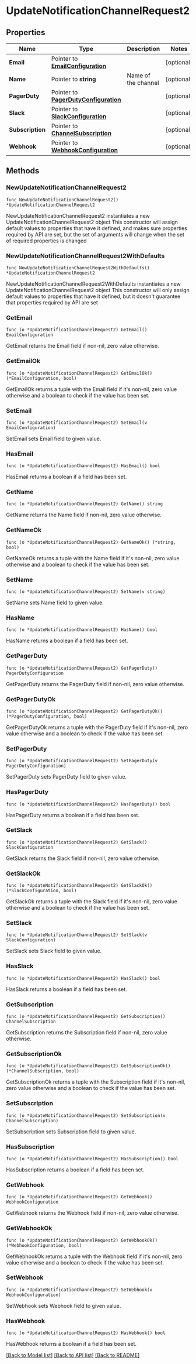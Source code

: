 # UpdateNotificationChannelRequest2

## Properties

Name | Type | Description | Notes
------------ | ------------- | ------------- | -------------
**Email** | Pointer to [**EmailConfiguration**](EmailConfiguration.md) |  | [optional] 
**Name** | Pointer to **string** | Name of the channel | [optional] 
**PagerDuty** | Pointer to [**PagerDutyConfiguration**](PagerDutyConfiguration.md) |  | [optional] 
**Slack** | Pointer to [**SlackConfiguration**](SlackConfiguration.md) |  | [optional] 
**Subscription** | Pointer to [**ChannelSubscription**](ChannelSubscription.md) |  | [optional] 
**Webhook** | Pointer to [**WebhookConfiguration**](WebhookConfiguration.md) |  | [optional] 

## Methods

### NewUpdateNotificationChannelRequest2

`func NewUpdateNotificationChannelRequest2() *UpdateNotificationChannelRequest2`

NewUpdateNotificationChannelRequest2 instantiates a new UpdateNotificationChannelRequest2 object
This constructor will assign default values to properties that have it defined,
and makes sure properties required by API are set, but the set of arguments
will change when the set of required properties is changed

### NewUpdateNotificationChannelRequest2WithDefaults

`func NewUpdateNotificationChannelRequest2WithDefaults() *UpdateNotificationChannelRequest2`

NewUpdateNotificationChannelRequest2WithDefaults instantiates a new UpdateNotificationChannelRequest2 object
This constructor will only assign default values to properties that have it defined,
but it doesn't guarantee that properties required by API are set

### GetEmail

`func (o *UpdateNotificationChannelRequest2) GetEmail() EmailConfiguration`

GetEmail returns the Email field if non-nil, zero value otherwise.

### GetEmailOk

`func (o *UpdateNotificationChannelRequest2) GetEmailOk() (*EmailConfiguration, bool)`

GetEmailOk returns a tuple with the Email field if it's non-nil, zero value otherwise
and a boolean to check if the value has been set.

### SetEmail

`func (o *UpdateNotificationChannelRequest2) SetEmail(v EmailConfiguration)`

SetEmail sets Email field to given value.

### HasEmail

`func (o *UpdateNotificationChannelRequest2) HasEmail() bool`

HasEmail returns a boolean if a field has been set.

### GetName

`func (o *UpdateNotificationChannelRequest2) GetName() string`

GetName returns the Name field if non-nil, zero value otherwise.

### GetNameOk

`func (o *UpdateNotificationChannelRequest2) GetNameOk() (*string, bool)`

GetNameOk returns a tuple with the Name field if it's non-nil, zero value otherwise
and a boolean to check if the value has been set.

### SetName

`func (o *UpdateNotificationChannelRequest2) SetName(v string)`

SetName sets Name field to given value.

### HasName

`func (o *UpdateNotificationChannelRequest2) HasName() bool`

HasName returns a boolean if a field has been set.

### GetPagerDuty

`func (o *UpdateNotificationChannelRequest2) GetPagerDuty() PagerDutyConfiguration`

GetPagerDuty returns the PagerDuty field if non-nil, zero value otherwise.

### GetPagerDutyOk

`func (o *UpdateNotificationChannelRequest2) GetPagerDutyOk() (*PagerDutyConfiguration, bool)`

GetPagerDutyOk returns a tuple with the PagerDuty field if it's non-nil, zero value otherwise
and a boolean to check if the value has been set.

### SetPagerDuty

`func (o *UpdateNotificationChannelRequest2) SetPagerDuty(v PagerDutyConfiguration)`

SetPagerDuty sets PagerDuty field to given value.

### HasPagerDuty

`func (o *UpdateNotificationChannelRequest2) HasPagerDuty() bool`

HasPagerDuty returns a boolean if a field has been set.

### GetSlack

`func (o *UpdateNotificationChannelRequest2) GetSlack() SlackConfiguration`

GetSlack returns the Slack field if non-nil, zero value otherwise.

### GetSlackOk

`func (o *UpdateNotificationChannelRequest2) GetSlackOk() (*SlackConfiguration, bool)`

GetSlackOk returns a tuple with the Slack field if it's non-nil, zero value otherwise
and a boolean to check if the value has been set.

### SetSlack

`func (o *UpdateNotificationChannelRequest2) SetSlack(v SlackConfiguration)`

SetSlack sets Slack field to given value.

### HasSlack

`func (o *UpdateNotificationChannelRequest2) HasSlack() bool`

HasSlack returns a boolean if a field has been set.

### GetSubscription

`func (o *UpdateNotificationChannelRequest2) GetSubscription() ChannelSubscription`

GetSubscription returns the Subscription field if non-nil, zero value otherwise.

### GetSubscriptionOk

`func (o *UpdateNotificationChannelRequest2) GetSubscriptionOk() (*ChannelSubscription, bool)`

GetSubscriptionOk returns a tuple with the Subscription field if it's non-nil, zero value otherwise
and a boolean to check if the value has been set.

### SetSubscription

`func (o *UpdateNotificationChannelRequest2) SetSubscription(v ChannelSubscription)`

SetSubscription sets Subscription field to given value.

### HasSubscription

`func (o *UpdateNotificationChannelRequest2) HasSubscription() bool`

HasSubscription returns a boolean if a field has been set.

### GetWebhook

`func (o *UpdateNotificationChannelRequest2) GetWebhook() WebhookConfiguration`

GetWebhook returns the Webhook field if non-nil, zero value otherwise.

### GetWebhookOk

`func (o *UpdateNotificationChannelRequest2) GetWebhookOk() (*WebhookConfiguration, bool)`

GetWebhookOk returns a tuple with the Webhook field if it's non-nil, zero value otherwise
and a boolean to check if the value has been set.

### SetWebhook

`func (o *UpdateNotificationChannelRequest2) SetWebhook(v WebhookConfiguration)`

SetWebhook sets Webhook field to given value.

### HasWebhook

`func (o *UpdateNotificationChannelRequest2) HasWebhook() bool`

HasWebhook returns a boolean if a field has been set.


[[Back to Model list]](../README.md#documentation-for-models) [[Back to API list]](../README.md#documentation-for-api-endpoints) [[Back to README]](../README.md)


